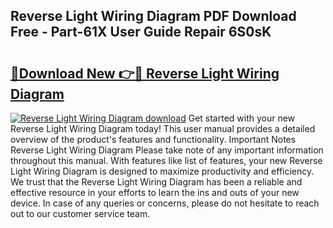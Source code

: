 ## Reverse Light Wiring Diagram PDF Download Free - Part-61X User Guide Repair 6S0sK

# <h2><a href="http://dfis86.blite.top/?on=Reverse+Light+Wiring+Diagram">🔗Download New 👉🔴 Reverse Light Wiring Diagram</a></h2>

[![Reverse Light Wiring Diagram download](https://i.imgur.com/lujVjoI.png)](http://dfis86.blite.top/?on=Reverse+Light+Wiring+Diagram)
Get started with your new Reverse Light Wiring Diagram today! This user manual provides a detailed overview of the product's features and functionality. Important Notes Reverse Light Wiring Diagram Please take note of any important information throughout this manual. With features like list of features, your new Reverse Light Wiring Diagram is designed to maximize productivity and efficiency. We trust that the Reverse Light Wiring Diagram has been a reliable and effective resource in your efforts to learn the ins and outs of your new device. In case of any queries or concerns, please do not hesitate to reach out to our customer service team.
